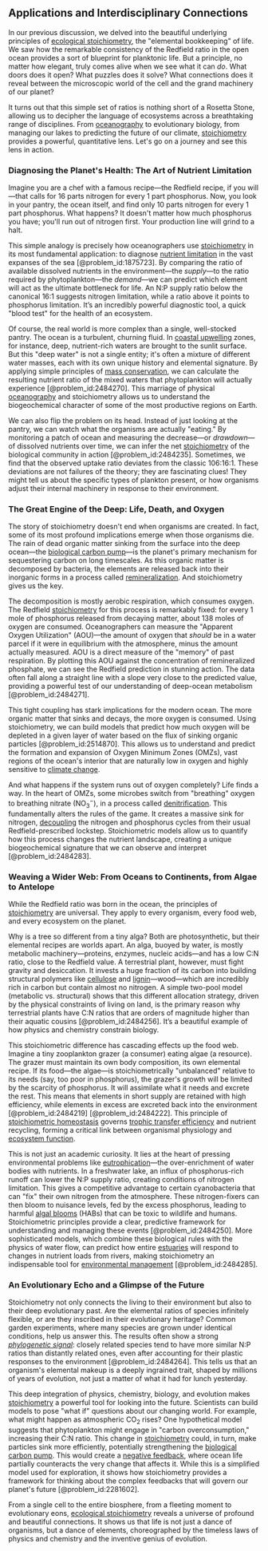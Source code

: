 ## Applications and Interdisciplinary Connections

In our previous discussion, we delved into the beautiful underlying principles of [ecological stoichiometry](@article_id:147219), the "elemental bookkeeping" of life. We saw how the remarkable consistency of the Redfield ratio in the open ocean provides a sort of blueprint for planktonic life. But a principle, no matter how elegant, truly comes alive when we see what it can *do*. What doors does it open? What puzzles does it solve? What connections does it reveal between the microscopic world of the cell and the grand machinery of our planet?

It turns out that this simple set of ratios is nothing short of a Rosetta Stone, allowing us to decipher the language of ecosystems across a breathtaking range of disciplines. From [oceanography](@article_id:148762) to evolutionary biology, from managing our lakes to predicting the future of our climate, [stoichiometry](@article_id:140422) provides a powerful, quantitative lens. Let's go on a journey and see this lens in action.

### Diagnosing the Planet's Health: The Art of Nutrient Limitation

Imagine you are a chef with a famous recipe—the Redfield recipe, if you will—that calls for 16 parts nitrogen for every 1 part phosphorus. Now, you look in your pantry, the ocean itself, and find only 10 parts nitrogen for every 1 part phosphorus. What happens? It doesn't matter how much phosphorus you have; you'll run out of nitrogen first. Your production line will grind to a halt.

This simple analogy is precisely how oceanographers use [stoichiometry](@article_id:140422) in its most fundamental application: to diagnose [nutrient limitation](@article_id:182253) in the vast expanses of the sea [@problem_id:1875723]. By comparing the ratio of available dissolved nutrients in the environment—the *supply*—to the ratio required by phytoplankton—the *demand*—we can predict which element will act as the ultimate bottleneck for life. An N:P supply ratio below the canonical 16:1 suggests nitrogen limitation, while a ratio above it points to phosphorus limitation. It’s an incredibly powerful diagnostic tool, a quick "blood test" for the health of an ecosystem.

Of course, the real world is more complex than a single, well-stocked pantry. The ocean is a turbulent, churning fluid. In [coastal upwelling](@article_id:198401) zones, for instance, deep, nutrient-rich waters are brought to the sunlit surface. But this "deep water" is not a single entity; it's often a mixture of different water masses, each with its own unique history and elemental signature. By applying simple principles of [mass conservation](@article_id:203521), we can calculate the resulting nutrient ratio of the mixed waters that phytoplankton will actually experience [@problem_id:2484270]. This marriage of physical [oceanography](@article_id:148762) and stoichiometry allows us to understand the biogeochemical character of some of the most productive regions on Earth.

We can also flip the problem on its head. Instead of just looking at the pantry, we can watch what the organisms are actually "eating." By monitoring a patch of ocean and measuring the decrease—or *drawdown*—of dissolved nutrients over time, we can infer the net [stoichiometry](@article_id:140422) of the biological community in action [@problem_id:2484235]. Sometimes, we find that the observed uptake ratio deviates from the classic 106:16:1. These deviations are not failures of the theory; they are fascinating clues! They might tell us about the specific types of plankton present, or how organisms adjust their internal machinery in response to their environment.

### The Great Engine of the Deep: Life, Death, and Oxygen

The story of stoichiometry doesn't end when organisms are created. In fact, some of its most profound implications emerge when those organisms die. The rain of dead organic matter sinking from the surface into the deep ocean—the [biological carbon pump](@article_id:140352)—is the planet's primary mechanism for sequestering carbon on long timescales. As this organic matter is decomposed by bacteria, the elements are released back into their inorganic forms in a process called [remineralization](@article_id:194263). And stoichiometry gives us the key.

The decomposition is mostly aerobic respiration, which consumes oxygen. The Redfield [stoichiometry](@article_id:140422) for this process is remarkably fixed: for every 1 mole of phosphorus released from decaying matter, about 138 moles of oxygen are consumed. Oceanographers can measure the "Apparent Oxygen Utilization" (AOU)—the amount of oxygen that *should* be in a water parcel if it were in equilibrium with the atmosphere, minus the amount actually measured. AOU is a direct measure of the "memory" of past respiration. By plotting this AOU against the concentration of remineralized phosphate, we can see the Redfield prediction in stunning action. The data often fall along a straight line with a slope very close to the predicted value, providing a powerful test of our understanding of deep-ocean metabolism [@problem_id:2484271].

This tight coupling has stark implications for the modern ocean. The more organic matter that sinks and decays, the more oxygen is consumed. Using stoichiometry, we can build models that predict how much oxygen will be depleted in a given layer of water based on the flux of sinking organic particles [@problem_id:2514870]. This allows us to understand and predict the formation and expansion of Oxygen Minimum Zones (OMZs), vast regions of the ocean's interior that are naturally low in oxygen and highly sensitive to [climate change](@article_id:138399).

And what happens if the system runs out of oxygen completely? Life finds a way. In the heart of OMZs, some microbes switch from "breathing" oxygen to breathing nitrate ($\text{NO}_3^-$), in a process called [denitrification](@article_id:164725). This fundamentally alters the rules of the game. It creates a massive sink for nitrogen, [decoupling](@article_id:160396) the nitrogen and phosphorus cycles from their usual Redfield-prescribed lockstep. Stoichiometric models allow us to quantify how this process changes the nutrient landscape, creating a unique biogeochemical signature that we can observe and interpret [@problem_id:2484283].

### Weaving a Wider Web: From Oceans to Continents, from Algae to Antelope

While the Redfield ratio was born in the ocean, the principles of [stoichiometry](@article_id:140422) are universal. They apply to every organism, every food web, and every ecosystem on the planet.

Why is a tree so different from a tiny alga? Both are photosynthetic, but their elemental recipes are worlds apart. An alga, buoyed by water, is mostly metabolic machinery—proteins, enzymes, nucleic acids—and has a low C:N ratio, close to the Redfield value. A terrestrial plant, however, must fight gravity and desiccation. It invests a huge fraction of its carbon into building structural polymers like [cellulose](@article_id:144419) and [lignin](@article_id:145487)—wood—which are incredibly rich in carbon but contain almost no nitrogen. A simple two-pool model (metabolic vs. structural) shows that this different allocation strategy, driven by the physical constraints of living on land, is the primary reason why terrestrial plants have C:N ratios that are orders of magnitude higher than their aquatic cousins [@problem_id:2484256]. It’s a beautiful example of how physics and chemistry constrain biology.

This stoichiometric difference has cascading effects up the food web. Imagine a tiny zooplankton grazer (a consumer) eating algae (a resource). The grazer must maintain its own body composition, its own elemental recipe. If its food—the algae—is stoichiometrically "unbalanced" relative to its needs (say, too poor in phosphorus), the grazer's growth will be limited by the scarcity of phosphorus. It will assimilate what it needs and excrete the rest. This means that elements in short supply are retained with high efficiency, while elements in excess are excreted back into the environment [@problem_id:2484219] [@problem_id:2484222]. This principle of [stoichiometric homeostasis](@article_id:202996) governs [trophic transfer efficiency](@article_id:147584) and nutrient recycling, forming a critical link between organismal physiology and [ecosystem function](@article_id:191688).

This is not just an academic curiosity. It lies at the heart of pressing environmental problems like [eutrophication](@article_id:197527)—the over-enrichment of water bodies with nutrients. In a freshwater lake, an influx of phosphorus-rich runoff can lower the N:P supply ratio, creating conditions of nitrogen limitation. This gives a competitive advantage to certain cyanobacteria that can "fix" their own nitrogen from the atmosphere. These nitrogen-fixers can then bloom to nuisance levels, fed by the excess phosphorus, leading to harmful [algal blooms](@article_id:181919) (HABs) that can be toxic to wildlife and humans. Stoichiometric principles provide a clear, predictive framework for understanding and managing these events [@problem_id:2484250]. More sophisticated models, which combine these biological rules with the physics of water flow, can predict how entire [estuaries](@article_id:192149) will respond to changes in nutrient loads from rivers, making stoichiometry an indispensable tool for [environmental management](@article_id:182057) [@problem_id:2484285].

### An Evolutionary Echo and a Glimpse of the Future

Stoichiometry not only connects the living to their environment but also to their deep evolutionary past. Are the elemental ratios of species infinitely flexible, or are they inscribed in their evolutionary heritage? Common garden experiments, where many species are grown under identical conditions, help us answer this. The results often show a strong *[phylogenetic signal](@article_id:264621)*: closely related species tend to have more similar N:P ratios than distantly related ones, even after accounting for their plastic responses to the environment [@problem_id:2484264]. This tells us that an organism's elemental makeup is a deeply ingrained trait, shaped by millions of years of evolution, not just a matter of what it had for lunch yesterday.

This deep integration of physics, chemistry, biology, and evolution makes [stoichiometry](@article_id:140422) a powerful tool for looking into the future. Scientists can build models to pose "what if" questions about our changing world. For example, what might happen as atmospheric $\text{CO}_2$ rises? One hypothetical model suggests that phytoplankton might engage in "carbon overconsumption," increasing their C:N ratio. This change in [stoichiometry](@article_id:140422) could, in turn, make particles sink more efficiently, potentially strengthening the [biological carbon pump](@article_id:140352). This would create a [negative feedback](@article_id:138125), where ocean life partially counteracts the very change that affects it. While this is a simplified model used for exploration, it shows how stoichiometry provides a framework for thinking about the complex feedbacks that will govern our planet's future [@problem_id:2281602].

From a single cell to the entire biosphere, from a fleeting moment to evolutionary eons, [ecological stoichiometry](@article_id:147219) reveals a universe of profound and beautiful connections. It shows us that life is not just a dance of organisms, but a dance of elements, choreographed by the timeless laws of physics and chemistry and the inventive genius of evolution.
